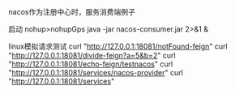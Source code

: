 nacos作为注册中心时，服务消费端例子

启动
nohup>nohupGps java -jar nacos-consumer.jar 2>&1 &

linux模拟请求测试
curl "http://127.0.0.1:18081/notFound-feign"
curl "http://127.0.0.1:18081/divide-feign?a=5&b=2"
curl "http://127.0.0.1:18081/echo-feign/testnacos"
curl "http://127.0.0.1:18081/services/nacos-provider"
curl "http://127.0.0.1:18081/services"
